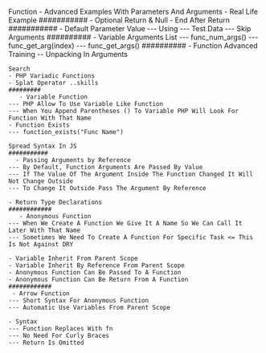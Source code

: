  Function
    - Advanced Examples With Parameters And Arguments
    - Real Life Example
    ###########
     - Optional Return &#038; Null
    - End After Return
    ###########
      - Default Parameter Value
    --- Using
    --- Test Data
    --- Skip Arguments
    ##########
       - Variable Arguments List
    --- func_num_args()
    --- func_get_arg(index)
    --- func_get_args()
    ##########
     - Function Advanced Training
    -- Unpacking In Arguments

    Search
    - PHP Variadic Functions
    - Splat Operator ..skills 
    #########
       - Variable Function
    --- PHP Allow To Use Variable Like Function
    --- When You Append Parentheses () To Variable PHP Will Look For Function With That Name
    - Function Exists
    --- function_exists("Func Name")

    Spread Syntax In JS
    ###########
      - Passing Arguments by Reference
    --- By Default, Function Arguments Are Passed By Value
    --- If The Value Of The Argument Inside The Function Changed It Will Not Change Outside
    --- To Change It Outside Pass The Argument By Reference

    - Return Type Declarations
    ############
       - Anonymous Function
    --- When We Create A Function We Give It A Name So We Can Call It Later With That Name
    --- Sometimes We Need To Create A Function For Specific Task <= This Is Not Against DRY

    - Variable Inherit From Parent Scope
    - Variable Inherit By Reference From Parent Scope
    - Anonymous Function Can Be Passed To A Function
    - Anonymous Function Can Be Return From A Function
    ############
     - Arrow Function
    --- Short Syntax For Anonymous Function
    --- Automatic Use Variables From Parent Scope

    - Syntax
    --- Function Replaces With fn
    --- No Need For Curly Braces
    --- Return Is Omitted
